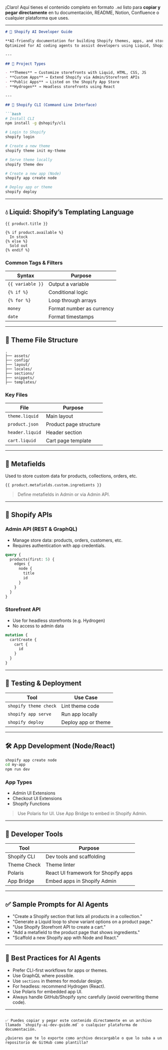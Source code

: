 ¡Claro! Aquí tienes el contenido completo en formato `.md` listo para **copiar y pegar directamente** en tu documentación, README, Notion, Confluence o cualquier plataforma que uses.

---

```markdown
# 🧠 Shopify AI Developer Guide

**AI-friendly documentation for building Shopify themes, apps, and storefronts.**  
Optimized for AI coding agents to assist developers using Liquid, Shopify CLI, APIs, and more.

---

## 🚀 Project Types

- **Themes** → Customize storefronts with Liquid, HTML, CSS, JS  
- **Custom Apps** → Extend Shopify via Admin/Storefront APIs  
- **Public Apps** → Listed on the Shopify App Store  
- **Hydrogen** → Headless storefronts using React

---

## 🔧 Shopify CLI (Command Line Interface)

```bash
# Install CLI
npm install -g @shopify/cli

# Login to Shopify
shopify login

# Create a new theme
shopify theme init my-theme

# Serve theme locally
shopify theme dev

# Create a new app (Node)
shopify app create node

# Deploy app or theme
shopify deploy
```

---

## 💧 Liquid: Shopify’s Templating Language

```liquid
{{ product.title }}

{% if product.available %}
  In stock
{% else %}
  Sold out
{% endif %}
```

### Common Tags & Filters

| Syntax               | Purpose                          |
|----------------------|----------------------------------|
| `{{ variable }}`      | Output a variable                |
| `{% if %}`            | Conditional logic                |
| `{% for %}`           | Loop through arrays              |
| `money`               | Format number as currency        |
| `date`                | Format timestamps                |

---

## 🧱 Theme File Structure

```plaintext
.
├── assets/
├── config/
├── layout/
├── locales/
├── sections/
├── snippets/
├── templates/
```

### Key Files

| File               | Purpose                          |
|--------------------|----------------------------------|
| `theme.liquid`     | Main layout                      |
| `product.json`     | Product page structure           |
| `header.liquid`    | Header section                   |
| `cart.liquid`      | Cart page template               |

---

## 🧠 Metafields

Used to store custom data for products, collections, orders, etc.

```liquid
{{ product.metafields.custom.ingredients }}
```

> Define metafields in Admin or via Admin API.

---

## 🔌 Shopify APIs

### Admin API (REST & GraphQL)

- Manage store data: products, orders, customers, etc.
- Requires authentication with app credentials.

```graphql
query {
  products(first: 5) {
    edges {
      node {
        title
        id
      }
    }
  }
}
```

### Storefront API

- Use for headless storefronts (e.g. Hydrogen)
- No access to admin data

```graphql
mutation {
  cartCreate {
    cart {
      id
    }
  }
}
```

---

## 🧪 Testing & Deployment

| Tool                 | Use Case               |
|----------------------|------------------------|
| `shopify theme check`| Lint theme code        |
| `shopify app serve`  | Run app locally        |
| `shopify deploy`     | Deploy app or theme    |

---

## 🛠 App Development (Node/React)

```bash
shopify app create node
cd my-app
npm run dev
```

### App Types

- Admin UI Extensions  
- Checkout UI Extensions  
- Shopify Functions

> Use Polaris for UI. Use App Bridge to embed in Shopify Admin.

---

## 🧰 Developer Tools

| Tool              | Purpose                             |
|-------------------|--------------------------------------|
| Shopify CLI       | Dev tools and scaffolding            |
| Theme Check       | Theme linter                         |
| Polaris           | React UI framework for Shopify apps  |
| App Bridge        | Embed apps in Shopify Admin          |

---

## ✅ Sample Prompts for AI Agents

- "Create a Shopify section that lists all products in a collection."
- "Generate a Liquid loop to show variant options on a product page."
- "Use Shopify Storefront API to create a cart."
- "Add a metafield to the product page that shows ingredients."
- "Scaffold a new Shopify app with Node and React."

---

## 🧠 Best Practices for AI Agents

- Prefer CLI-first workflows for apps or themes.  
- Use GraphQL where possible.  
- Use `sections` in themes for modular design.  
- For headless: recommend Hydrogen (React).  
- Use Polaris for embedded app UI.  
- Always handle GitHub/Shopify sync carefully (avoid overwriting theme code).

---
```

✅ Puedes copiar y pegar este contenido directamente en un archivo llamado `shopify-ai-dev-guide.md` o cualquier plataforma de documentación.

¿Quieres que te lo exporte como archivo descargable o que lo suba a un repositorio de GitHub como plantilla?